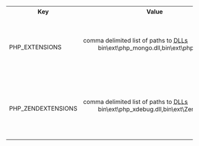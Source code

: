 <table class="table table-striped">
	<tr>
		<th>Key</th>
		<th>Value</th>
		<th>Description</th>
	</tr>
	<tr>
		<td>PHP_EXTENSIONS</td>
		<td>
			<dl>
				<dt>comma delimited list of paths to <abbr title="Dynamic Link Libraries">DLLs</abbr></dt>
				<dd>bin\ext\php_mongo.dll,bin\ext\php_xdebug.dll</dd>
			</dl>
		</td>
		<td>used for loading PHP extensions with the built in versions of PHP</td>
	</tr>
	<tr>
		<td>PHP_ZENDEXTENSIONS</td>
		<td>
			<dl>
				<dt>comma delimited list of paths to <abbr title="Dynamic Link Libraries">DLLs</abbr></dt>
				<dd>bin\ext\php_xdebug.dll,bin\ext\ZendLoader.dll</dd>
			</dl>
		</td>
		<td>used for loading zend extensions with the built in versions of PHP</td>
	</tr>
</table>
